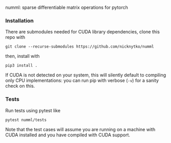 numml: sparse differentiable matrix operations for pytorch

### Installation

There are submodules needed for CUDA library dependencies, clone this repo with
```
git clone --recurse-submodules https://github.com/nicknytko/numml
```

then, install with
```
pip3 install .
```

If CUDA is not detected on your system, this will silently default to compiling only CPU
implementations: you can run pip with verbose (`-v`) for a sanity check on this.

### Tests

Run tests using pytest like
```
pytest numml/tests
```

Note that the test cases will assume you are running on a machine with CUDA installed and you have compiled with CUDA support.
